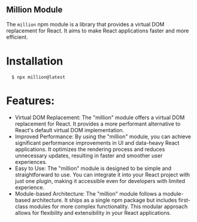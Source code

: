 ## Million Module

The `million` npm module is a library that provides a virtual DOM replacement for React. It aims to make React applications faster and more efficient.

# Installation

```
  $ npx million@latest
```

# Features:

- Virtual DOM Replacement: The "million" module offers a virtual DOM replacement for React. It provides a more performant alternative to React's default
  virtual DOM implementation.
- Improved Performance: By using the "million" module, you can achieve significant performance improvements in UI and data-heavy React applications. It
  optimizes the rendering process and reduces unnecessary updates, resulting in faster and smoother user experiences.
- Easy to Use: The "million" module is designed to be simple and straightforward to use. You can integrate it into your React project with just one plugin, making it accessible
  even for developers with limited experience.
- Module-based Architecture: The "million" module follows a module-based architecture. It ships as a single npm package but includes first-class modules
  for more complex functionality. This modular approach allows for flexibility and extensibility in your React applications.

